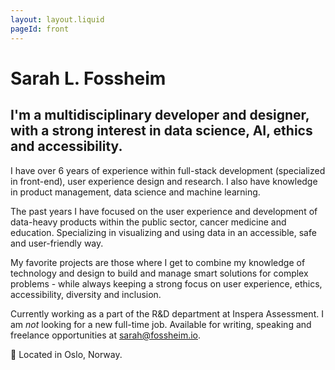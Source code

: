 ```yaml
---
layout: layout.liquid
pageId: front
---
```


<h1 class="rainbow-text-static">
    Sarah L. Fossheim
</h1>

<h2>
    I'm a multidisciplinary developer and designer, with a strong interest in data science, AI, ethics and accessibility.
</h2>

<p>
    I have over 6 years of experience within full-stack development (specialized in front-end), 
    user experience design and research. I also have knowledge in product management, 
    data science and machine learning.
</p>

<p>
    The past years I have focused on the user experience and development of data-heavy 
    products within the public sector, cancer medicine and education. Specializing in
    visualizing and using data in an accessible, safe and user-friendly way.
</p>

<p>
    My favorite projects are those where I get to combine my knowledge of technology and
    design to build and manage smart solutions for complex problems - 
    while always keeping a strong focus on user experience, ethics, accessibility, diversity and inclusion.  
</p>

<p>
    Currently working as a part of the R&D department at Inspera Assessment. 
    I am <em>not</em> looking for a new full-time job. 
    Available for writing, speaking and freelance opportunities at 
    <a href="mailto:sarah@fossheim.io">sarah@fossheim.io</a>.
</p>    

<p id="location">
   📌 Located in Oslo, Norway.
</p>
